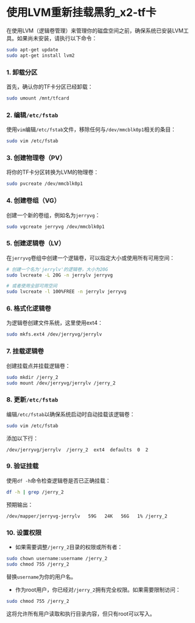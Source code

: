 # 使用LVM重新挂载黑豹_x2-tf卡

在使用LVM（逻辑卷管理）来管理你的磁盘空间之前，确保系统已安装LVM工具。如果尚未安装，请执行以下命令：

```bash
sudo apt-get update
sudo apt-get install lvm2
```

### 1. 卸载分区

首先，确认你的TF卡分区已经卸载：

```bash
sudo umount /mnt/tfcard
```

### 2. 编辑`/etc/fstab`

使用`vim`编辑`/etc/fstab`文件，移除任何与`/dev/mmcblk0p1`相关的条目：

```bash
sudo vim /etc/fstab
```

### 3. 创建物理卷（PV）

将你的TF卡分区转换为LVM的物理卷：

```bash
sudo pvcreate /dev/mmcblk0p1
```

### 4. 创建卷组（VG）

创建一个新的卷组，例如名为`jerryvg`：

```bash
sudo vgcreate jerryvg /dev/mmcblk0p1
```

### 5. 创建逻辑卷（LV）

在`jerryvg`卷组中创建一个逻辑卷，可以指定大小或使用所有可用空间：

```bash
# 创建一个名为'jerrylv'的逻辑卷，大小为20G
sudo lvcreate -L 20G -n jerrylv jerryvg

# 或者使用全部可用空间
sudo lvcreate -l 100%FREE -n jerrylv jerryvg
```

### 6. 格式化逻辑卷

为逻辑卷创建文件系统，这里使用ext4：

```bash
sudo mkfs.ext4 /dev/jerryvg/jerrylv
```

### 7. 挂载逻辑卷

创建挂载点并挂载逻辑卷：

```bash
sudo mkdir /jerry_2
sudo mount /dev/jerryvg/jerrylv /jerry_2
```

### 8. 更新`/etc/fstab`

编辑`/etc/fstab`以确保系统启动时自动挂载该逻辑卷：

```bash
sudo vim /etc/fstab
```

添加以下行：

```plaintext
/dev/jerryvg/jerrylv  /jerry_2  ext4  defaults  0  2
```

### 9. 验证挂载

使用`df -h`命令检查逻辑卷是否已正确挂载：

```bash
df -h | grep /jerry_2
```

预期输出：

```plaintext
/dev/mapper/jerryvg-jerrylv   59G   24K   56G   1% /jerry_2
```

### 10. 设置权限

- 如果需要调整`/jerry_2`目录的权限或所有者：

```bash
sudo chown username:username /jerry_2
sudo chmod 755 /jerry_2
```

替换`username`为你的用户名。

- 作为root用户，你已经对`/jerry_2`拥有完全权限。如果需要限制访问：

```bash
sudo chmod 755 /jerry_2
```

这将允许所有用户读取和执行目录内容，但只有root可以写入。